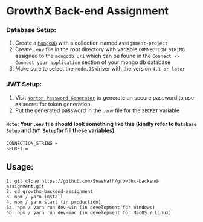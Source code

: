 # GrowthX Back-end Assignment

### Database Setup:

1. Create a [`MongoDB`](https://www.mongodb.com/) with a collection named `Assignment-project`
2. Create `.env` file in the root directory with variable `CONNECTION_STRING` assigned to the `mongodb uri` which can be found in the `Connect -> Connect your application` section of your mongo db database
3. Make sure to select the `Node.JS` driver with the version `4.1 or later`

### JWT Setup:

1. Visit [`Norton Password Generator`](https://my.norton.com/extspa/passwordmanager?path=pwd-gen) to generate an secure password to use as secret for token generation
2. Put the generated password in the `.env` file for the `SECRET` variable

#### `Note`: Your `.env` file should look something like this (kindly refer to `Database Setup` and `JWT Setup`for fill these variables)

```
CONNECTION_STRING =
SECRET =
```

## Usage:

```
1. git clone https://github.com/Snaehath/growthx-backend-assignment.git
2. cd growthx-backend-assignment
3. npm / yarn install
4. npm / yarn start (in production)
5a. npm / yarn run dev-win (in development for Windows)
5b. npm / yarn run dev-mac (in development for MacOS / Linux)
```
